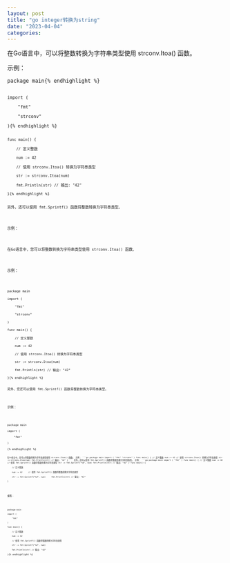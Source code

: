 ```yaml
---
layout: post
title: "go integer转换为string"
date: "2023-04-04"
categories: 
---
```

<p>在Go语言中，可以将整数转换为字符串类型使用 strconv.Itoa() 函数。</p>

<p>示例：</p>

<pre>
<code>package main{% endhighlight %}

<pre>
<code>import (

&nbsp;&nbsp;&nbsp; &quot;fmt&quot;

&nbsp;&nbsp;&nbsp; &quot;strconv&quot;

){% endhighlight %}

<pre>
<code>func main() {

&nbsp;&nbsp;&nbsp; // 定义整数

&nbsp;&nbsp;&nbsp; num := 42

&nbsp;&nbsp;&nbsp; // 使用 strconv.Itoa() 转换为字符串类型

&nbsp;&nbsp;&nbsp; str := strconv.Itoa(num)

&nbsp;&nbsp;&nbsp; fmt.Println(str) // 输出: &quot;42&quot;

}{% endhighlight %}

<p>另外，还可以使用 fmt.Sprintf() 函数将整数转换为字符串类型。</p>

<p>示例：</p>

<p>在Go语言中，您可以将整数转换为字符串类型使用 strconv.Itoa() 函数。</p>

<p>示例：</p>

<pre>
<code>package main

import (

&nbsp;&nbsp;&nbsp; &quot;fmt&quot;

&nbsp;&nbsp;&nbsp; &quot;strconv&quot;

)

func main() {

&nbsp;&nbsp;&nbsp; // 定义整数

&nbsp;&nbsp;&nbsp; num := 42

&nbsp;&nbsp;&nbsp; // 使用 strconv.Itoa() 转换为字符串类型

&nbsp;&nbsp;&nbsp; str := strconv.Itoa(num)

&nbsp;&nbsp;&nbsp; fmt.Println(str) // 输出: &quot;42&quot;

}{% endhighlight %}

<p>另外，您还可以使用 fmt.Sprintf() 函数将整数转换为字符串类型。</p>

<p>示例：</p>

<pre>
<code>package main

import (

&nbsp;&nbsp;&nbsp; &quot;fmt&quot;

)

{% endhighlight %}

<p><code><code>在Go语言中，您可以将整数转换为字符串类型使用 strconv.Itoa() 函数。 示例： ```go package main import ( &quot;fmt&quot; &quot;strconv&quot; ) func main() { // 定义整数 num := 42 // 使用 strconv.Itoa() 转换为字符串类型 str := strconv.Itoa(num) fmt.Println(str) // 输出: &quot;42&quot; } ``` 另外，还可以使用 fmt.Sprintf() 函数将整数转换为字符串类型。 示例： ```go package main import ( &quot;fmt&quot; ) func main() { // 定义整数 num := 42 // 使用 fmt.Sprintf() 函数将整数转换为字符串类型 str := fmt.Sprintf(&quot;%d&quot;, num) fmt.Println(str) // 输出: &quot;42&quot; } func main() {<br />
&nbsp;&nbsp;&nbsp; // 定义整数<br />
&nbsp;&nbsp;&nbsp; num := 42 &nbsp;&nbsp;&nbsp; // 使用 fmt.Sprintf() 函数将整数转换为字符串类型<br />
&nbsp;&nbsp;&nbsp; str := fmt.Sprintf(&quot;%d&quot;, num) &nbsp;&nbsp;&nbsp; fmt.Println(str) // 输出: &quot;42&quot;<br />
}</code></code></p>

<p><code>或者：</code></p>

<pre>
<code><code>package main

import (

&nbsp;&nbsp;&nbsp; &quot;fmt&quot;

)

func main() {

&nbsp;&nbsp;&nbsp; // 定义整数

&nbsp;&nbsp;&nbsp; num := 42

&nbsp;&nbsp;&nbsp; // 使用 fmt.Sprintf() 函数将整数转换为字符串类型

&nbsp;&nbsp;&nbsp; str := fmt.Sprintf(&quot;%d&quot;, num)

&nbsp;&nbsp;&nbsp; fmt.Println(str) // 输出: &quot;42&quot;

}</code>{% endhighlight %}

